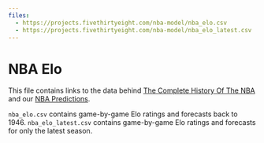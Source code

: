 ```yaml
---
files:
  - https://projects.fivethirtyeight.com/nba-model/nba_elo.csv
  - https://projects.fivethirtyeight.com/nba-model/nba_elo_latest.csv
---
```

# NBA Elo

This file contains links to the data behind [The Complete History Of The NBA](https://projects.fivethirtyeight.com/complete-history-of-the-nba/) and our [NBA Predictions](https://projects.fivethirtyeight.com/2020-nba-predictions/).

`nba_elo.csv` contains game-by-game Elo ratings and forecasts back to 1946.
`nba_elo_latest.csv` contains game-by-game Elo ratings and forecasts for only the latest season.